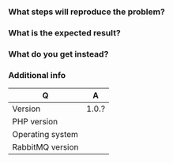 

### What steps will reproduce the problem?

### What is the expected result?

### What do you get instead?


### Additional info

| Q                | A
| ---------------- | ---
| Version          | 1.0.?
| PHP version      | 
| Operating system |
| RabbitMQ version |
